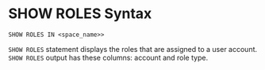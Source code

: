 # SHOW ROLES Syntax

```ngql
SHOW ROLES IN <space_name>>
```

`SHOW ROLES` statement displays the roles that are assigned to a user account. `SHOW ROLES` output has these columns: account and role type.
